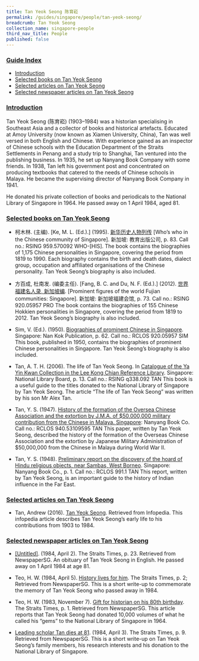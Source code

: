 ```yaml
---
title: Tan Yeok Seong 陈育崧
permalink: /guides/singapore/people/tan-yeok-seong/
breadcrumb: Tan Yeok Seong
collection_name: singapore-people
third_nav_title: People
published: false
---
```


### <u>Guide Index</u>

* [Introduction](#introduction)
* [Selected books on Tan Yeok Seong](#selected-books-on-tan-yeok-seong)
* [Selected articles on Tan Yeok Seong](#selected-articles-on-tan-yeok-seong)
* [Selected newspaper articles on Tan Yeok Seong](#selected-newspaper-articles-on-tan-yeok-seong)

### <u>Introduction</u>

Tan Yeok Seong (陈育崧) (1903–1984) was a historian specialising in Southeast Asia and a collector of books and historical artefacts. Educated at Amoy University (now known as Xiamen University, China), Tan was well versed in both English and Chinese. With experience gained as an inspector of Chinese schools with the Education Department of the Straits Settlements in Penang and a study trip to Shanghai, Tan ventured into the publishing business. In 1935, he set up Nanyang Book Company with some friends. In 1938, Tan left his government post  and concentrated on producing textbooks that catered to the needs of Chinese schools in Malaya. He became the supervising director of Nanyang Book Company in 1941.

He donated his private collection of books and periodicals to the National Library of Singapore in 1964. He passed away on 1 April 1984, aged 81.


### <u>Selected books on Tan Yeok Seong</u>

* 柯木林. (主编). [Ke, M. L. (Ed.).] (1995). [新华历史人物列传](http://eservice.nlb.gov.sg/item_holding_s.aspx?bid=84500628) [Who’s who in the Chinese community of Singapore]. 新加坡: 教育出版公司, p. 83.
Call no.: RSING 959.570092 WHO-\[HIS\].
The book contains the biographies of 1,175 Chinese personalities in Singapore, covering the period from 1819 to 1990. Each biography contains the birth and death dates, dialect group, occupation and affiliated organisations of the Chinese personality. Tan Yeok Seong’s biography is also included.


* 方百成, 杜南发. (编委主任). [Fang, B. C. and Du, N. F. (Ed.).] (2012). [世界福建名人录, 新加坡编](http://eservice.nlb.gov.sg/item_holding_s.aspx?bid=200125706). [Prominent figures of the world Fujian communities: Singapore]. 新加坡: 新加坡福建会馆, p. 73.
Call no.: RSING 920.05957 PRO
The book contains the biographies of 155 Chinese Hokkien personalities in Singapore, covering the period from 1819 to 2012. Tan Yeok Seong’s biography is also included.


* Sim, V. (Ed.). (1950). [Biographies of prominent Chinese in Singapore](http://eservice.nlb.gov.sg/item_holding_s.aspx?bid=4983065). Singapore: Nan Kok Publication, p. 62.
Call no.: RCLOS 920.05957 SIM
This book, published in 1950, contains the biographies of prominent Chinese personalities in Singapore. Tan Yeok Seong’s biography is also included.


* Tan, A. T. H. (2006). The life of Tan Yeok Seong. In [Catalogue of the Ya Yin Kwan Collection in the Lee Kong Chian Reference Library](http://eservice.nlb.gov.sg/item_holding_s.aspx?bid=12694409). Singapore: National Library Board, p. 13.
Call no.: RSING q338.092 TAN
This book is a useful guide to the titles donated to the National Library of Singapore by Tan Yeok Seong. The article “The life of Tan Yeok Seong” was written by his son Mr Alex Tan.


* Tan, Y. S. (1947). [History of the formation of the Oversea Chinese Association and the extortion by J.M.A. of $50,000,000 military contribution from the Chinese in Malaya. Singapore](http://eservice.nlb.gov.sg/item_holding_s.aspx?bid=4412532): Nanyang Book Co.
Call no.: RCLOS 940.53109595 TAN
This paper, written by Tan Yeok Seong, described the history of the formation of the Overseas Chinese Association and the extortion by Japanese Military Administration of $50,000,000 from the Chinese in Malaya during World War II.


* Tan, Y. S. (1948). [Preliminary report on the discovery of the hoard of Hindu religious objects, near Sambas, West Borneo](http://eservice.nlb.gov.sg/item_holding_s.aspx?bid=4469029). Singapore: Nanyang Book Co., p. 1.
Call no.: RCLOS 991.1 TAN
This report, written by Tan Yeok Seong, is an important guide to the history of Indian influence in the Far East.


### <u>Selected articles on Tan Yeok Seong</u>

* Tan, Andrew (2016). [Tan Yeok Seong](http://eresources.nlb.gov.sg/infopedia/articles/SIP_1662_2010-04-15.html). Retrieved from Infopedia.
This infopedia article describes Tan Yeok Seong’s early life to his contributions from 1903 to 1984.


### <u>Selected newspaper articles on Tan Yeok Seong</u>

* [[Untitled]](http://eresources.nlb.gov.sg/newspapers/Digitised/Article/straitstimes19840402-1.2.43.4). (1984, April 2). The Straits Times, p. 23. Retrieved from NewspaperSG.
An obituary of Tan Yeok Seong in English. He passed away on 1 April 1984 at age 81.


* Teo, H. W. (1984, April 5). [History lives for him](http://eresources.nlb.gov.sg/newspapers/Digitised/Article/straitstimes19840405-1.2.90.5.3). The Straits Times, p. 2; Retrieved from NewspaperSG.
This is a short write-up to commemorate the memory of Tan Yeok Seong who passed away in 1984.


* Teo, H. W. (1983, November 7). [Gift for historian on his 80th birthday](http://eresources.nlb.gov.sg/newspapers/Digitised/Article/straitstimes19831107-1.2.119.2.2). The Straits Times, p. 1. Retrieved from NewspaperSG.
This article reports that Tan Yeok Seong had donated 10,000 volumes of what he called his “gems” to the National Library of Singapore in 1964.


* [Leading scholar Tan dies at 81](http://eresources.nlb.gov.sg/newspapers/Digitised/Article/straitstimes19840403-1.2.22.4.aspx). (1984, April 3). The Straits Times, p. 9. Retrieved from NewspaperSG.
This is a short write-up on Tan Yeok Seong’s family members, his research interests and his donation to the National Library of Singapore.